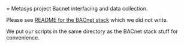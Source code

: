 
= Metasys project Bacnet interfacing and data collection.

Please see [README for the BACnet stack](README.txt) which we did not write.

We put our scripts in the same directory as the BACnet stack stuff for convenience.

